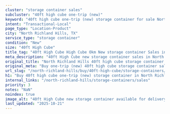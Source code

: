 ```yaml
---
cluster: "storage container sales"
subcluster: "40ft high cube one-trip (new)"
keyword: "40ft high cube one-trip (new) storage container for sale North Richland Hills, TX"
intent: "Transactional-Local"
page_type: "Location-Product"
city: "North Richland Hills, TX"
service_type: "storage container"
condition: "New"
size: "40ft High Cube"
title_tag: "40ft High Cube High Cube Okm New storage container Sales in North Richland Hills | LC Container"
meta_description: "40ft High Cube new storage container sales in North Richland Hills. High cube containers with extra height. Fast delivery, competitive pricing. Serving storage containers area. Quote ID: 627. Call (214) 524-4168 for your free quote today."
original_title: "North Richland Hills 40ft high cube storage container for sale | LC"
original_meta: "Buy one-trip (new) 40ft high cube storage container sale with local delivery in North Richland Hills, TX. LC Container — local Since 2003. Request a fast quote today."
url_slug: "/north-richland-hills/buy/40ft-high-cube/storage-containers/one-trip-new"
h1: "Buy 40ft high cube one-trip (new) storage container in North Richland Hills"
internal_links: "/north-richland-hills/storage-containers/sales"
priority: 3
notes: "NaN"
noindex: true
image_alt: "40ft High Cube new storage container available for delivery in North Richland Hills"
last_updated: "2025-10-21"
---
```


<!-- TODO: Add unique city/inventory copy, images, and internal links here. -->
